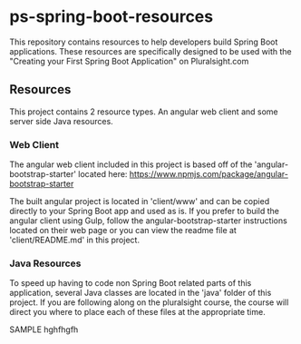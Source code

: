 # ps-spring-boot-resources
This repository contains resources to help developers build Spring Boot applications.  These resources are specifically designed to be used with the "Creating your First Spring Boot Application" on Pluralsight.com 

## Resources
This project contains 2 resource types.  An angular web client and some server side Java resources.

### Web Client
The angular web client included in this project is based off of the 'angular-bootstrap-starter' located here: https://www.npmjs.com/package/angular-bootstrap-starter

The built angular project is located in 'client/www' and can be copied directly to your Spring Boot app and used as is.  If you prefer to build the angular client using Gulp, follow the angular-bootstrap-starter instructions located on their web page or you can view the readme file at 'client/README.md' in this project.

### Java Resources
To speed up having to code non Spring Boot related parts of this application, several Java classes are located in the 'java' folder of this project.  If you are following along on the pluralsight course, the course will direct you where to place each of these files at the appropriate time.

SAMPLE
hghfhgfh